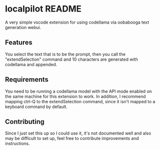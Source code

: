 # localpilot README

A very simple vscode extension for using codellama via oobabooga text generation webui. 

## Features

You select the text that is to be the prompt, then you call the "extendSelection" command and 10 characters are generated with codellama and appended. 

## Requirements

You need to be running a codellama model with the API mode enabled on the same machine for this extension to work. In addition, I recommend mapping ctrl-Q to the extendSelection command, since it isn't mapped to a keyboard command by default.

## Contributing
Since I just set this up so I could use it, it's not documented well and also may be difficult to set up, feel free to contribute improvements and instructions.
